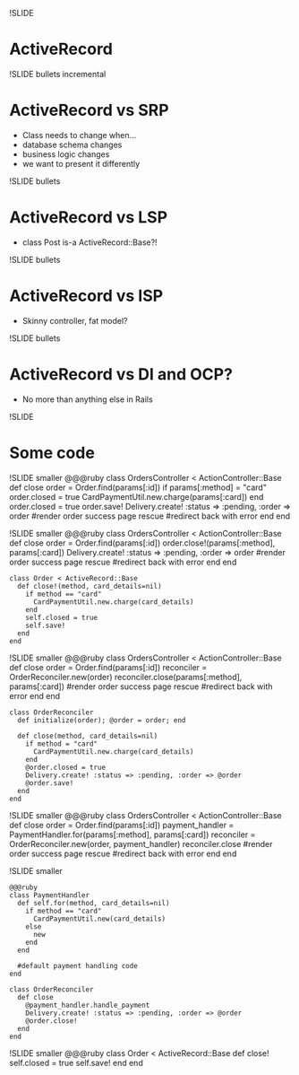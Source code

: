 !SLIDE 
# **ActiveRecord** #

!SLIDE bullets incremental
# ActiveRecord vs SRP #
* Class needs to change when...
* database schema changes
* business logic changes
* we want to present it differently

!SLIDE bullets
# ActiveRecord vs LSP #
* class Post is-a ActiveRecord::Base?!

!SLIDE bullets
# ActiveRecord vs ISP #
* Skinny controller, fat model?

!SLIDE bullets
# ActiveRecord vs DI and OCP? #
* No more than anything else in Rails

!SLIDE
# Some code #

!SLIDE smaller
    @@@ruby
    class OrdersController < ActionController::Base
      def close
        order = Order.find(params[:id])
        if params[:method] = "card"
          order.closed = true
          CardPaymentUtil.new.charge(params[:card])
        end
        order.closed = true
        order.save!
        Delivery.create! :status => :pending,
                         :order => order
        #render order success page
      rescue
        #redirect back with error
      end
    end

!SLIDE smaller
    @@@ruby
    class OrdersController < ActionController::Base
      def close
        order = Order.find(params[:id])
        order.close!(params[:method], params[:card])
        Delivery.create! :status => :pending,
                         :order => order
        #render order success page
      rescue
        #redirect back with error
      end
    end

    class Order < ActiveRecord::Base
      def close!(method, card_details=nil)
        if method == "card"
          CardPaymentUtil.new.charge(card_details)
        end
        self.closed = true
        self.save!
      end
    end

!SLIDE smaller
    @@@ruby
    class OrdersController < ActionController::Base
      def close
        order = Order.find(params[:id])
        reconciler = OrderReconciler.new(order)
        reconciler.close(params[:method], params[:card])
        #render order success page
      rescue
        #redirect back with error
      end
    end

    class OrderReconciler
      def initialize(order); @order = order; end

      def close(method, card_details=nil)
        if method = "card"
          CardPaymentUtil.new.charge(card_details)
        end
        @order.closed = true
        Delivery.create! :status => :pending, :order => @order
        @order.save!
      end
    end

!SLIDE smaller
    @@@ruby
    class OrdersController < ActionController::Base
      def close
        order = Order.find(params[:id])
        payment_handler = PaymentHandler.for(params[:method], 
                                              params[:card])
        reconciler = OrderReconciler.new(order, payment_handler)
        reconciler.close
        #render order success page
      rescue
        #redirect back with error
      end
    end

!SLIDE smaller

    @@@ruby
    class PaymentHandler
      def self.for(method, card_details=nil)
        if method == "card"
          CardPaymentUtil.new(card_details)
        else
          new
        end
      end
      
      #default payment handling code
    end

    class OrderReconciler
      def close
        @payment_handler.handle_payment
        Delivery.create! :status => :pending, :order => @order
        @order.close!
      end
    end
    
!SLIDE smaller
    @@@ruby
    class Order < ActiveRecord::Base
      def close!
        self.closed = true
        self.save!
      end
    end
